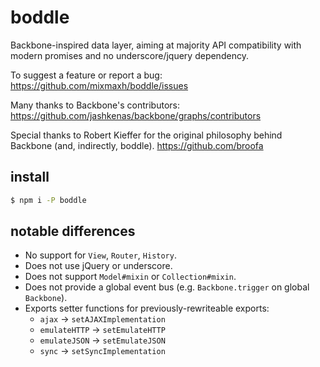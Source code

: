# boddle

Backbone-inspired data layer, aiming at majority API compatibility with modern promises and no
underscore/jquery dependency.

To suggest a feature or report a bug:
https://github.com/mixmaxh/boddle/issues

Many thanks to Backbone's contributors:
https://github.com/jashkenas/backbone/graphs/contributors

Special thanks to Robert Kieffer for the original philosophy behind Backbone (and, indirectly,
boddle).
https://github.com/broofa

## install

```sh
$ npm i -P boddle
```

## notable differences

- No support for `View`, `Router`, `History`.
- Does not use jQuery or underscore.
- Does not support `Model#mixin` or `Collection#mixin`.
- Does not provide a global event bus (e.g. `Backbone.trigger` on global `Backbone`).
- Exports setter functions for previously-rewriteable exports:
  - `ajax` -> `setAJAXImplementation`
  - `emulateHTTP` -> `setEmulateHTTP`
  - `emulateJSON` -> `setEmulateJSON`
  - `sync` -> `setSyncImplementation`
